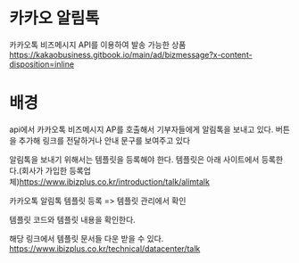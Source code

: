 # 카카오 알림톡
 카카오톡  비즈메시지 API를 이용하여 발송 가능한 상품
https://kakaobusiness.gitbook.io/main/ad/bizmessage?x-content-disposition=inline

# 배경
api에서  카카오톡  비즈메시지 AP를 호출해서 기부자들에게 알림톡을 보내고 있다.
버튼을 추가해 링크를 전달하거나
안내 문구를 보여주고 있다

알림톡을 보내기 위해서는 템플릿을 등록해야 한다.
템플릿은 아래 사이트에서
등록한다.(회사가 가입한 등록업체)https://www.ibizplus.co.kr/introduction/talk/alimtalk

카카오톡 알림톡 템플릿 등록
=> 템플릿 관리에서 확인

템플릿 코드와 템플릿 내용을 확인한다.


해당 링크에서 템플릿 문서들 다운 받을 수 있다.
https://www.ibizplus.co.kr/technical/datacenter/talk

